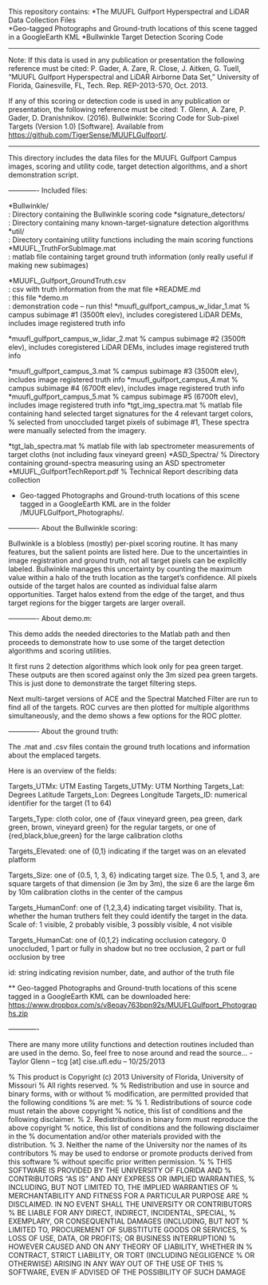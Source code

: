 This repository contains: 
*The MUUFL Gulfport Hyperspectral and LiDAR Data Collection Files  
*Geo-tagged Photographs and Ground-truth locations of this scene tagged in a GoogleEarth KML
*Bullwinkle Target Detection Scoring Code
****
Note:  If this data is used in any publication or presentation the following reference must be cited:
P. Gader, A. Zare, R. Close, J. Aitken, G. Tuell, “MUUFL Gulfport Hyperspectral and LiDAR Airborne Data Set,”  University of Florida, Gainesville, FL, Tech. Rep. REP-2013-570, Oct. 2013.

If any of this scoring or detection code is used in any publication or presentation, the following reference must be cited:
T. Glenn, A. Zare, P. Gader, D. Dranishnikov. (2016). Bullwinkle: Scoring Code for Sub-pixel Targets (Version 1.0) [Software]. Available from https://github.com/TigerSense/MUUFLGulfport/.
****

This directory includes the data files for the MUUFL Gulfport Campus images,
scoring and utility code, target detection algorithms, and a short demonstration script.

————-
Included files:

*Bullwinkle/                                          
: Directory containing the Bullwinkle scoring code
*signature_detectors/                                 
: Directory containing many known-target-signature detection algorithms
*util/                                               
: Directory containing utility functions including the main scoring functions
*MUUFL_TruthForSubImage.mat                          
: matlab file containing target ground truth information (only really useful if making new subimages)

*MUUFL_Gulfport_GroundTruth.csv                      
: csv with truth information from the mat file
*README.md                                           
: this file
*demo.m                                              
: demonstration code – run this!
*muufl_gulfport_campus_w_lidar_1.mat                 % campus subimage #1 (3500ft elev), includes coregistered LiDAR DEMs, includes image registered truth info

*muufl_gulfport_campus_w_lidar_2.mat                 % campus subimage #2 (3500ft elev), includes coregistered LiDAR DEMs, includes image registered truth info

*muufl_gulfport_campus_3.mat                         % campus subimage #3 (3500ft elev), includes image registered truth info
*muufl_gulfport_campus_4.mat                         % campus subimage #4 (6700ft elev), includes image registered truth info
*muufl_gulfport_campus_5.mat                         % campus subimage #5 (6700ft elev), includes image registered truth info
*tgt_img_spectra.mat                                 % matlab file containing hand selected target signatures for the 4 relevant target colors,
                                                    % selected from unoccluded target pixels of subimage #1, These spectra were manually selected from the imagery.

*tgt_lab_spectra.mat                                 % matlab file with lab spectrometer measurements of target cloths (not including faux vineyard green)
*ASD_Spectra/                                        % Directory containing ground-spectra measuring using an ASD spectrometer
*MUUFL_GulfportTechReport.pdf                        % Technical Report describing data collection

* Geo-tagged Photographs and Ground-truth locations of this scene tagged in a GoogleEarth KML are in the folder /MUUFLGulfport_Photographs/. 

————-
About the Bullwinkle scoring:

Bullwinkle is a blobless (mostly) per-pixel scoring routine. It has many features, but the salient points are listed here.
Due to the uncertainties in image registration and ground truth, not all target pixels can be explicitly labeled.
Bullwinkle manages this uncertainty by counting the maximum value within a halo of the truth location as the target’s confidence.
All pixels outside of the target halos are counted as individual false alarm opportunities.
Target halos extend from the edge of the target, and thus target regions for the bigger targets are larger overall.

————-
About demo.m:

This demo adds the needed directories to the Matlab path and then proceeds to demonstrate how to use some of the target detection algorithms and scoring utilities.

It first runs 2 detection algorithms which look only for pea green target. These outputs are then scored against only the 3m sized pea green targets. This is just done to demonstrate the target filtering steps.

Next multi-target versions of ACE and the Spectral Matched Filter are run to find all of the targets. ROC curves are then plotted for multiple algorithms simultaneously, and the demo shows a few options for the ROC plotter.

————-
About the ground truth:

The .mat and .csv files contain the ground truth locations and information about the emplaced targets.

Here is an overview of the fields:

Targets_UTMx:  UTM Easting
Targets_UTMy:  UTM Northing
Targets_Lat:   Degrees Latitude
Targets_Lon:   Degrees Longitude
Targets_ID:    numerical identifier for the target (1 to 64)

Targets_Type:  cloth color, one of {faux vineyard green, pea green, dark green, brown, vineyard green} for the regular targets, or one of {red,black,blue,green} for the large calibration cloths

Targets_Elevated:  one of {0,1} indicating if the target was on an elevated platform

Targets_Size:  one of {0.5, 1, 3, 6} indicating target size. The 0.5, 1, and 3, are square targets of that dimension (ie 3m by 3m), the size 6 are the large 6m by 10m calibration cloths in the center of the campus

Targets_HumanConf: one of {1,2,3,4} indicating target visibility. That is, whether the human truthers felt they could identify the target in the data. Scale of: 1 visible, 2 probably visible, 3 possibly visible, 4 not visible

Targets_HumanCat: one of {0,1,2} indicating occlusion category. 0 unoccluded, 1 part or fully in shadow but no tree occlusion, 2 part or full occlusion by tree

id: string indicating revision number, date, and author of the truth file

** Geo-tagged Photographs and Ground-truth locations of this scene tagged in a GoogleEarth KML can be downloaded here:  https://www.dropbox.com/s/v8eoay763bpn92s/MUUFLGulfport_Photographs.zip

————-

There are many more utility functions and detection routines included than are used in the demo. So, feel free to nose around and read the source…
-Taylor Glenn – tcg [at] cise.ufl.edu – 10/25/2013

% This product is Copyright (c) 2013 University of Florida, University of Missouri
% All rights reserved.
%
% Redistribution and use in source and binary forms, with or without
% modification, are permitted provided that the following conditions
% are met:
%
% 1. Redistributions of source code must retain the above copyright
% notice, this list of conditions and the following disclaimer.
% 2. Redistributions in binary form must reproduce the above copyright
% notice, this list of conditions and the following disclaimer in the
% documentation and/or other materials provided with the distribution.
% 3. Neither the name of the University nor the names of its contributors
% may be used to endorse or promote products derived from this software
% without specific prior written permission.
%
% THIS SOFTWARE IS PROVIDED BY THE UNIVERSITY OF FLORIDA AND
% CONTRIBUTORS “AS IS” AND ANY EXPRESS OR IMPLIED WARRANTIES,
% INCLUDING, BUT NOT LIMITED TO, THE IMPLIED WARRANTIES OF
% MERCHANTABILITY AND FITNESS FOR A PARTICULAR PURPOSE ARE
% DISCLAIMED. IN NO EVENT SHALL THE UNIVERSITY OR CONTRIBUTORS
% BE LIABLE FOR ANY DIRECT, INDIRECT, INCIDENTAL, SPECIAL,
% EXEMPLARY, OR CONSEQUENTIAL DAMAGES (INCLUDING, BUT NOT
% LIMITED TO, PROCUREMENT OF SUBSTITUTE GOODS OR SERVICES,
% LOSS OF USE, DATA, OR PROFITS; OR BUSINESS INTERRUPTION)
% HOWEVER CAUSED AND ON ANY THEORY OF LIABILITY, WHETHER IN
% CONTRACT, STRICT LIABILITY, OR TORT (INCLUDING NEGLIGENCE
% OR OTHERWISE) ARISING IN ANY WAY OUT OF THE USE OF THIS
% SOFTWARE, EVEN IF ADVISED OF THE POSSIBILITY OF SUCH DAMAGE


